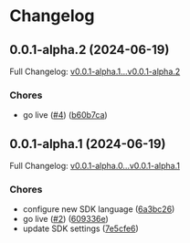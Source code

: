 # Changelog

## 0.0.1-alpha.2 (2024-06-19)

Full Changelog: [v0.0.1-alpha.1...v0.0.1-alpha.2](https://github.com/Waldeedle/stainless-go/compare/v0.0.1-alpha.1...v0.0.1-alpha.2)

### Chores

* go live ([#4](https://github.com/Waldeedle/stainless-go/issues/4)) ([b60b7ca](https://github.com/Waldeedle/stainless-go/commit/b60b7ca95b7ebef6a530213127c2d9ae4afc6679))

## 0.0.1-alpha.1 (2024-06-19)

Full Changelog: [v0.0.1-alpha.0...v0.0.1-alpha.1](https://github.com/Waldeedle/stainless-go/compare/v0.0.1-alpha.0...v0.0.1-alpha.1)

### Chores

* configure new SDK language ([6a3bc26](https://github.com/Waldeedle/stainless-go/commit/6a3bc260f60e2ecbb47b45fc56c56a0f75df8418))
* go live ([#2](https://github.com/Waldeedle/stainless-go/issues/2)) ([609336e](https://github.com/Waldeedle/stainless-go/commit/609336e2fc103c02246e2a467c9fad79dd4c8336))
* update SDK settings ([7e5cfe6](https://github.com/Waldeedle/stainless-go/commit/7e5cfe6cec43cb579245b74e9390d9b470cdf206))
